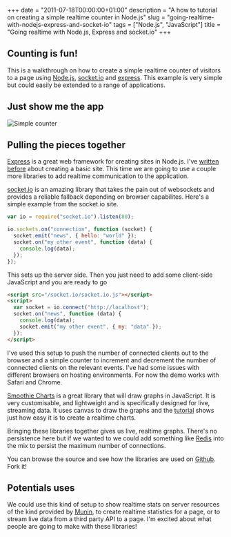 +++
date = "2011-07-18T00:00:00+01:00"
description = "A how to tutorial on creating a simple realtime counter in Node.js"
slug = "going-realtime-with-nodejs-express-and-socket-io"
tags = ["Node.js", "JavaScript"]
title = "Going realtime with Node.js, Express and socket.io"
+++

## Counting is fun!

This is a walkthrough on how to create a simple realtime counter of visitors to
a page using [Node.js][1], [socket.io][3] and [express][4]. This example is very
simple but could easily be extended to a range of applications.

## Just show me the app

![Simple counter][2]

## Pulling the pieces together

[Express][4] is a great web framework for creating sites in Node.js. I've
[written before][5] about creating a basic site. This time we are going to use a
couple more libraries to add realtime communication to the application.

[socket.io][3] is an amazing library that takes the pain out of websockets and
provides a reliable fallback depending on browser capabilites. Here's a simple
example from the socket.io site.

```javascript
var io = require("socket.io").listen(80);

io.sockets.on("connection", function (socket) {
  socket.emit("news", { hello: "world" });
  socket.on("my other event", function (data) {
    console.log(data);
  });
});
```

This sets up the server side. Then you just need to add some client-side
JavaScript and you are ready to go

```html
<script src="/socket.io/socket.io.js"></script>
<script>
  var socket = io.connect("http://localhost");
  socket.on("news", function (data) {
    console.log(data);
    socket.emit("my other event", { my: "data" });
  });
</script>
```

I've used this setup to push the number of connected clients out to the browser
and a simple counter to increment and decrement the number of connected clients
on the relevant events. I've had some issues with different browsers on hosting
environments. For now the demo works with Safari and Chrome.

[Smoothie Charts][6] is a great library that will draw graphs in JavaScript. It
is very customisable, and lightweight and is specifically designed for live,
streaming data. It uses canvas to draw the graphs and the [tutorial][7] shows
just how easy it is to create a realtime charts.

Bringing these libraries together gives us live, realtime graphs. There's no
persistence here but if we wanted to we could add something like [Redis][8] into
the mix to persist the maximum number of connections.

You can browse the source and see how the libraries are used on [Github][10].
Fork it!

## Potentials uses

We could use this kind of setup to show realtime stats on server resources of
the kind provided by [Munin][9], to create realtime statistics for a page, or to
stream live data from a third party API to a page. I'm excited about what people
are going to make with these libraries!

[1]: http://nodejs.org
[2]: /images/articles/counter.jpg
[3]: http://socket.io/
[4]: http://expressjs.com/
[5]: /creating-a-basic-site-with-node-and-express/
[6]: http://smoothiecharts.org/
[7]: http://smoothiecharts.org/tutorial.html
[8]: http://redis.io/
[9]: http://munin-monitoring.org/
[10]: https://github.com/shapeshed/counter
